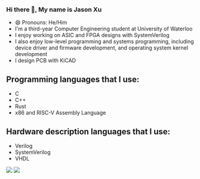 ### Hi there 👋, My name is Jason Xu

- 😄 Pronouns: He/Him
- I'm a third-year Computer Engineering student at University of Waterloo
- I enjoy working on ASIC and FPGA designs with SystemVerilog
- I also enjoy low-level programming and systems programming, including device driver and firmware development, and operating system kernel development
- I design PCB with KiCAD

## Programming languages that I use:
- C
- C++
- Rust
- x86 and RISC-V Assembly Language

## Hardware description languages that I use:
- Verilog
- SystemVerilog
- VHDL

![](https://github-readme-stats.vercel.app/api?username=JasonBrave&show_icons=true&count_private=true&role=OWNER,COLLABORATOR,ORGANIZATION_MEMBER)
![](https://github-readme-stats.vercel.app/api/top-langs/?username=JasonBrave&layout=compact&langs_count=10&role=OWNER,COLLABORATOR)
